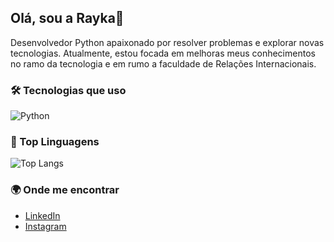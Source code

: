 ## Olá, sou a Rayka👋
Desenvolvedor Python apaixonado por resolver problemas e explorar novas tecnologias. Atualmente, estou focada em melhoras meus conhecimentos no ramo da tecnologia e em rumo a faculdade de Relações Internacionais.

### 🛠️ Tecnologias que uso
![Python](https://img.shields.io/badge/-Python-blue?logo=python&logoColor=white)


### 🚀 Top Linguagens
![Top Langs](https://github-readme-stats.vercel.app/api/top-langs/?username=Raykaalm&layout=compact&theme=dark)

### 🌍 Onde me encontrar
- [LinkedIn](https://https://www.linkedin.com/in/rayka-rayane-80b812381/)
- [Instagram](https://www.instagram.com/r.anevr/)


